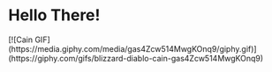 <h1>Hello There!</h1>
[![Cain GIF](https://media.giphy.com/media/gas4Zcw514MwgKOnq9/giphy.gif)](https://giphy.com/gifs/blizzard-diablo-cain-gas4Zcw514MwgKOnq9)

